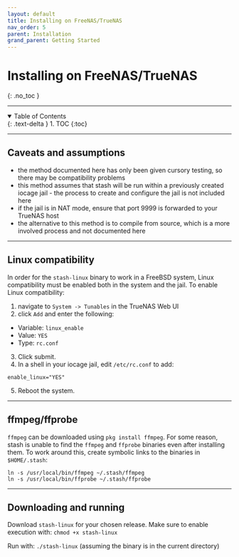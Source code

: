 ```yaml
---
layout: default
title: Installing on FreeNAS/TrueNAS
nav_order: 5
parent: Installation
grand_parent: Getting Started
---
```

# **Installing on FreeNAS/TrueNAS**
{: .no_toc }

---

<details open markdown="block">
  <summary>
    Table of Contents
  </summary>
  {: .text-delta }
1. TOC
{:toc}
</details>

---

## Caveats and assumptions

* the method documented here has only been given cursory testing, so there may be compatibility problems
* this method assumes that stash will be run within a previously created iocage jail - the process to create and configure the jail is not included here
* if the jail is in NAT mode, ensure that port 9999 is forwarded to your TrueNAS host
* the alternative to this method is to compile from source, which is a more involved process and not documented here

---

## Linux compatibility

In order for the `stash-linux` binary to work in a FreeBSD system, Linux compatibility must be enabled both in the system and the jail. To enable Linux compatibility:
1. navigate to `System -> Tunables` in the TrueNAS Web UI
2. click `Add` and enter the following:
* Variable: `linux_enable`
* Value: `YES`
* Type: `rc.conf`
3. Click submit.
4. In a shell in your iocage jail, edit `/etc/rc.conf` to add:

```
enable_linux="YES"
```
5. Reboot the system.

---

## ffmpeg/ffprobe

`ffmpeg` can be downloaded using `pkg install ffmpeg`. For some reason, stash is unable to find the `ffmpeg` and `ffprobe` binaries even after installing them. To work around this, create symbolic links to the binaries in `$HOME/.stash`:

```
ln -s /usr/local/bin/ffmpeg ~/.stash/ffmpeg
ln -s /usr/local/bin/ffprobe ~/.stash/ffprobe
```

---

## Downloading and running

Download `stash-linux` for your chosen release. Make sure to enable execution with: `chmod +x stash-linux`

Run with: `./stash-linux` (assuming the binary is in the current directory)